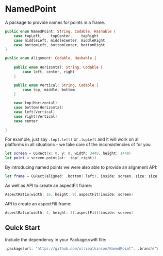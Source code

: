 # NamedPoint

A package to provide names for points in a frame.

```swift
public enum NamedPoint: String, Codable, Hashable {
    case topLeft,    topCenter,    topRight
    case middleLeft, middleCenter, middleRight
    case bottomLeft, bottomCenter, bottomRight
}
```

```swift
public enum Alignment: Codable, Hashable {
    
    public enum Horizontal: String, Codable {
        case left, center, right
    }

    public enum Vertical: String, Codable {
        case top, middle, bottom
    }

    case top(Horizontal)
    case bottom(Horizontal)
    case left(Vertical)
    case right(Vertical)
    case center
    
}
```

For example, just say `.top(.left)` or `.topLeft` and it will work on all platforms in all situations - we take care of the inconsistencies of for you.

```swift
let screen = CGRect(x: 0, y: 0, width: 3440, height: 1440)
let point = screen.point(at: .top(.right))
```

By introducing named points we were also able to provide an alignment API:

```swift
let frame = CGRect(aligned: .bottom(.left), inside: screen, size: size)
```

As well as API to create an aspectFit frame:

```swift
AspectRatio(width: 16, height: 9).aspectFit(inside: screen)
```

API to create an aspectFill frame:

```swift
AspectRatio(width: 4, height: 3).aspectFill(inside: screen)
```

## Quick Start

Include the dependency in your Package.swift file:

```swift
.package(url: "https://github.com/ollieatkinson/NamedPoint", .branch("master"))
```
